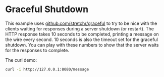 # Graceful Shutdown

This example uses [github.com/stretchr/graceful](https://github.com/stretchr/graceful) to try to be nice with the clients waiting for responses during a server shutdown (or restart).
The HTTP response takes 10 seconds to be completed, printing a message on the wire every second.
10 seconds is also the timeout set for the graceful shutdown.
You can play with these numbers to show that the server waits for the responses to complete.

The curl demo:
``` sh
curl -i http://127.0.0.1:8080/message
```

